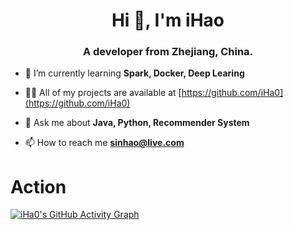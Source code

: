 <h1 align="center">Hi 👋, I'm iHao</h1>
<h3 align="center">A developer from Zhejiang, China.</h3>

- 🌱 I’m currently learning **Spark, Docker, Deep Learing**

- 👨‍💻 All of my projects are available at [https://github.com/iHa0](https://github.com/iHa0)

- 💬 Ask me about **Java, Python, Recommender System**

- 📫 How to reach me **sinhao@live.com**

# Action
[![iHa0's GitHub Activity Graph](https://activity-graph.herokuapp.com/graph?username=iHa0&theme=xcode)](https://github.com/iHa0)
